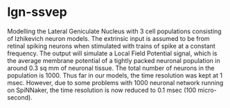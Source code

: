# lgn-ssvep
Modelling the Lateral Geniculate Nucleus with 3 cell populations consisting of Izhikevich neuron models. The extrinsic input is assumed to be from retinal spiking neurons when stimulated with trains of spike at a constant frequency. The output will simulate a Local Field Potential signal, which is the average membrane potential of a tightly packed neuronal population in around 0.3 sq mm of neuronal tissue.
The total number of neurons in the population is 1000. Thus far in our models, the time resolution was kept at 1 msec. However, due to some problems with 1000 neuronal network running on SpiNNaker, the time resolution is now reduced to 0.1 msec (100 micro-second).
